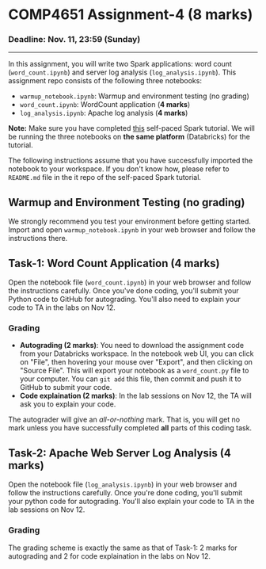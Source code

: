 # COMP4651 Assignment-4 (8 marks)

### Deadline: Nov. 11, 23:59 (Sunday)
---

In this assignment, you will write two Spark applications: word count (`word_count.ipynb`) and server log analysis (`log_analysis.ipynb`). This assignment repo consists of the following three notebooks:

* `warmup_notebook.ipynb`: Warmup and environment testing (no grading)
* `word_count.ipynb`: WordCount application (**4 marks**)
* `log_analysis.ipynb`: Apache log analysis (**4 marks**)

**Note:** Make sure you have completed [this](https://course.cse.ust.hk/comp4651/assignments.html) self-paced Spark tutorial. We will be running the three notebooks on **the same platform** (Databricks) for the tutorial.

The following instructions assume that you have successfully imported the notebook to your workspace. If you don't know how, please refer to `README.md` file in the it repo of the self-paced Spark tutorial.

## Warmup and Environment Testing (**no grading**)

We strongly recommend you test your environment before getting started. Import and open `warmup_notebook.ipynb` in your web browser and follow the instructions there.

## Task-1: Word Count Application (**4 marks**)

Open the notebook file (`word_count.ipynb`) in your web browser and follow the instructions carefully. Once you've done coding, you'll submit your Python code to GitHub for autograding. You'll also need to explain your code to TA in the labs on Nov 12.

### Grading

* **Autograding (2 marks)**: You need to download the assignment code from your Databricks workspace. In the notebook web UI, you can click on "File", then hovering your mouse over "Export", and then clicking on "Source File". This will export your notebook as a `word_count.py` file to your computer. You can `git add` this file, then commit and push it to GitHub to submit your code.
* **Code explaination (2 marks)**: In the lab sessions on Nov 12, the TA will ask you to explain your code.

The autograder will give an *all-or-nothing* mark. That is, you will get no mark unless you have successfully completed **all** parts of this coding task.

## Task-2: Apache Web Server Log Analysis (**4 marks**)

Open the notebook file (`log_analysis.ipynb`) in your web browser and follow the instructions carefully. Once you're done coding, you'll submit your python code for autograding. You'll also explain your code to TA in the lab sessions on Nov 12. 

### Grading

The grading scheme is exactly the same as that of Task-1: 2 marks for autograding and 2 for code explaination in the labs on Nov 12.
